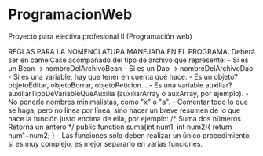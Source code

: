 # ProgramacionWeb
Proyecto para electiva profesional II (Programación web)

REGLAS PARA LA NOMENCLATURA MANEJADA EN EL PROGRAMA:
Deberá ser en camelCase acompañado del tipo de archivo que represente:
    - Si es un Bean -> nombreDelArchivoBean
    - Si es un Dao -> nombreDelArchivoDao
    - Si es una variable, hay que tener en cuenta qué hace:
        - Es un objeto? objetoEditar, objetoBorrar, objetoPeticion...
        - Es una variable auxiliar? auxiliarTipoDeVariableQueAuxilia (auxiliarArray ó auxArray, por ejemplo).
        - No ponerle nombres minimalistas, como "x" o "a".
    - Comentar todo lo que se haga, pero no línea por línea, sino hacer un breve resumen de lo que hace la función justo encima de ella, por ejemplo:
        /*
            Suma dos números
            Retorna un entero
        */
        public function suma(int num1, int num2){
            return num1+num2;
        }
    - Las funciones sólo deben realizar un único procedimiento, si es muy complejo, es mejor separarlo en varias funciones.

